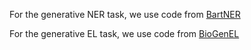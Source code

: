 For the generative NER task, we use code from [BartNER](https://github.com/yhcc/BARTNER.git)

For the generative EL task, we use code from [BioGenEL](https://github.com/Yuanhy1997/GenBioEL.git)